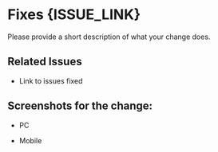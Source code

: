 # Fixes {ISSUE_LINK}

Please provide a short description of what your change does.

## Related Issues

- Link to issues fixed

## Screenshots for the change: 

- PC 

- Mobile
